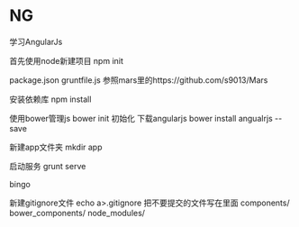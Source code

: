 NG
==

学习AngularJs

首先使用node新建项目
npm init

package.json
gruntfile.js
参照mars里的https://github.com/s9013/Mars

安装依赖库 npm install

使用bower管理js
bower init 初始化
下载angularjs
bower install angualrjs --save

新建app文件夹
mkdir app

启动服务
grunt serve

bingo

新建gitignore文件
echo a>.gitignore
把不要提交的文件写在里面
components/
bower_components/
node_modules/


